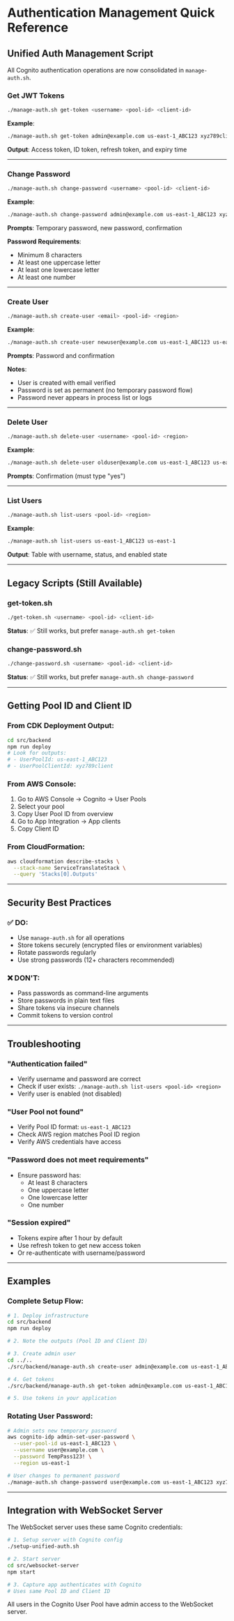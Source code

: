 # Authentication Management Quick Reference

## Unified Auth Management Script

All Cognito authentication operations are now consolidated in `manage-auth.sh`.

### Get JWT Tokens
```bash
./manage-auth.sh get-token <username> <pool-id> <client-id>
```
**Example**:
```bash
./manage-auth.sh get-token admin@example.com us-east-1_ABC123 xyz789client
```
**Output**: Access token, ID token, refresh token, and expiry time

---

### Change Password
```bash
./manage-auth.sh change-password <username> <pool-id> <client-id>
```
**Example**:
```bash
./manage-auth.sh change-password admin@example.com us-east-1_ABC123 xyz789client
```
**Prompts**: Temporary password, new password, confirmation

**Password Requirements**:
- Minimum 8 characters
- At least one uppercase letter
- At least one lowercase letter
- At least one number

---

### Create User
```bash
./manage-auth.sh create-user <email> <pool-id> <region>
```
**Example**:
```bash
./manage-auth.sh create-user newuser@example.com us-east-1_ABC123 us-east-1
```
**Prompts**: Password and confirmation

**Notes**:
- User is created with email verified
- Password is set as permanent (no temporary password flow)
- Password never appears in process list or logs

---

### Delete User
```bash
./manage-auth.sh delete-user <username> <pool-id> <region>
```
**Example**:
```bash
./manage-auth.sh delete-user olduser@example.com us-east-1_ABC123 us-east-1
```
**Prompts**: Confirmation (must type "yes")

---

### List Users
```bash
./manage-auth.sh list-users <pool-id> <region>
```
**Example**:
```bash
./manage-auth.sh list-users us-east-1_ABC123 us-east-1
```
**Output**: Table with username, status, and enabled state

---

## Legacy Scripts (Still Available)

### get-token.sh
```bash
./get-token.sh <username> <pool-id> <client-id>
```
**Status**: ✅ Still works, but prefer `manage-auth.sh get-token`

### change-password.sh
```bash
./change-password.sh <username> <pool-id> <client-id>
```
**Status**: ✅ Still works, but prefer `manage-auth.sh change-password`

---

## Getting Pool ID and Client ID

### From CDK Deployment Output:
```bash
cd src/backend
npm run deploy
# Look for outputs:
# - UserPoolId: us-east-1_ABC123
# - UserPoolClientId: xyz789client
```

### From AWS Console:
1. Go to AWS Console → Cognito → User Pools
2. Select your pool
3. Copy User Pool ID from overview
4. Go to App Integration → App clients
5. Copy Client ID

### From CloudFormation:
```bash
aws cloudformation describe-stacks \
  --stack-name ServiceTranslateStack \
  --query 'Stacks[0].Outputs'
```

---

## Security Best Practices

### ✅ DO:
- Use `manage-auth.sh` for all operations
- Store tokens securely (encrypted files or environment variables)
- Rotate passwords regularly
- Use strong passwords (12+ characters recommended)

### ❌ DON'T:
- Pass passwords as command-line arguments
- Store passwords in plain text files
- Share tokens via insecure channels
- Commit tokens to version control

---

## Troubleshooting

### "Authentication failed"
- Verify username and password are correct
- Check if user exists: `./manage-auth.sh list-users <pool-id> <region>`
- Verify user is enabled (not disabled)

### "User Pool not found"
- Verify Pool ID format: `us-east-1_ABC123`
- Check AWS region matches Pool ID region
- Verify AWS credentials have access

### "Password does not meet requirements"
- Ensure password has:
  - At least 8 characters
  - One uppercase letter
  - One lowercase letter
  - One number

### "Session expired"
- Tokens expire after 1 hour by default
- Use refresh token to get new access token
- Or re-authenticate with username/password

---

## Examples

### Complete Setup Flow:
```bash
# 1. Deploy infrastructure
cd src/backend
npm run deploy

# 2. Note the outputs (Pool ID and Client ID)

# 3. Create admin user
cd ../..
./src/backend/manage-auth.sh create-user admin@example.com us-east-1_ABC123 us-east-1

# 4. Get tokens
./src/backend/manage-auth.sh get-token admin@example.com us-east-1_ABC123 xyz789client

# 5. Use tokens in your application
```

### Rotating User Password:
```bash
# Admin sets new temporary password
aws cognito-idp admin-set-user-password \
  --user-pool-id us-east-1_ABC123 \
  --username user@example.com \
  --password TempPass123! \
  --region us-east-1

# User changes to permanent password
./manage-auth.sh change-password user@example.com us-east-1_ABC123 xyz789client
```

---

## Integration with WebSocket Server

The WebSocket server uses these same Cognito credentials:

```bash
# 1. Setup server with Cognito config
./setup-unified-auth.sh

# 2. Start server
cd src/websocket-server
npm start

# 3. Capture app authenticates with Cognito
# Uses same Pool ID and Client ID
```

All users in the Cognito User Pool have admin access to the WebSocket server.

